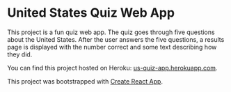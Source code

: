 # United States Quiz Web App

This project is a fun quiz web app. The quiz goes through five questions about the United States. After the user answers the five questions, a results page is displayed with the number correct and some text describing how they did.

You can find this project hosted on Heroku: [us-quiz-app.herokuapp.com](us-quiz-app.herokuapp.com).

This project was bootstrapped with [Create React App](https://github.com/facebookincubator/create-react-app).
